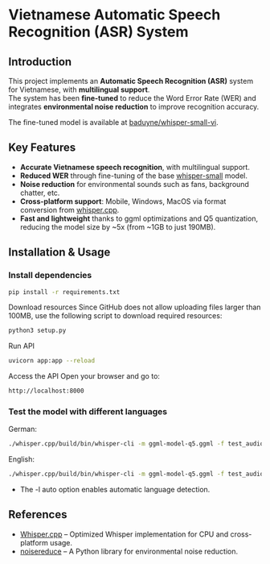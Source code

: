 # Vietnamese Automatic Speech Recognition (ASR) System

## Introduction
This project implements an **Automatic Speech Recognition (ASR)** system for Vietnamese, with **multilingual support**.  
The system has been **fine-tuned** to reduce the Word Error Rate (WER) and integrates **environmental noise reduction** to improve recognition accuracy.  

The fine-tuned model is available at [baduyne/whisper-small-vi](https://huggingface.co/baduyne/whisper-small-vi).

## Key Features
- **Accurate Vietnamese speech recognition**, with multilingual support.  
- **Reduced WER** through fine-tuning of the base [whisper-small](https://huggingface.co/openai/whisper-small) model.  
- **Noise reduction** for environmental sounds such as fans, background chatter, etc.  
- **Cross-platform support**: Mobile, Windows, MacOS via format conversion from [whisper.cpp](https://github.com/ggml-org/whisper.cpp).  
- **Fast and lightweight** thanks to ggml optimizations and Q5 quantization, reducing the model size by ~5x (from ~1GB to just 190MB).
  
## Installation & Usage

### Install dependencies
```bash
pip install -r requirements.txt
```

Download resources
Since GitHub does not allow uploading files larger than 100MB, use the following script to download required resources:
```bash
python3 setup.py
```
Run API
```bash
uvicorn app:app --reload
```
Access the API
Open your browser and go to:
```bash
http://localhost:8000
```
### Test the model with different languages
German:
```bash
./whisper.cpp/build/bin/whisper-cli -m ggml-model-q5.ggml -f test_audio/de_test.mp3 -l auto -otxt
```
English:
```bash
./whisper.cpp/build/bin/whisper-cli -m ggml-model-q5.ggml -f test_audio/en_test.mp3 -l auto -otxt
```
- The -l auto option enables automatic language detection.
## References
- [Whisper.cpp](https://github.com/ggml-org/whisper.cpp) – Optimized Whisper implementation for CPU and cross-platform usage.
- [noisereduce](https://pypi.org/project/noisereduce/1.0.1/) – A Python library for environmental noise reduction.

